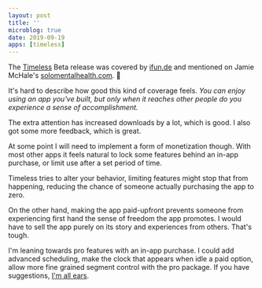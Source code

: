 ```yaml
---
layout: post
title: ''
microblog: true
date: 2019-09-19
apps: [timeless]
---
```


The [Timeless](https://www.usetimeless.app) Beta release was covered by [ifun.de](https://www.ifun.de/timeless-fuer-mac-eigenwillige-menueleistenuhr-gegen-zeitdruck-143380/) and mentioned on Jamie McHale's [solomentalhealth.com](https://www.solomentalhealth.com). 🥳

It's hard to describe how good this kind of coverage feels. _You can enjoy using an app you've built, but only when it reaches other people do you experience a sense of accomplishment._

The extra attention has increased downloads by a lot, which is good. I also got some more feedback, which is great. 

At some point I will need to implement a form of monetization though. With most other apps it feels natural to lock some features behind an in-app purchase, or limit use after a set period of time.

Timeless tries to alter your behavior, limiting features might stop that from happening, reducing the chance of someone actually purchasing the app to zero.

On the other hand, making the app paid-upfront prevents someone from experiencing first hand the sense of freedom the app promotes. I would have to sell the app purely on its story and experiences from others. That's tough.

I'm leaning towards pro features with an in-app purchase. I could add advanced scheduling, make the clock that appears when idle a paid option, allow more fine grained segment control with the pro package. If you have suggestions, [I'm all ears](https://www.twitter.com/boyvanamstel).
